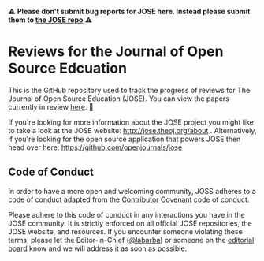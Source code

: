 :warning: **Please don't submit bug reports for JOSE here. Instead please submit them to [the JOSE repo](https://github.com/openjournals/jose/issues)** :warning:

# Reviews for the Journal of Open Source Edcuation

This is the GitHub repository used to track the progress of reviews for The Journal of Open Source Education (JOSE). You can view the papers currently in review [here](https://github.com/openjournals/jose-reviews/issues). :construction:

If you're looking for more information about the JOSE project you might like to take a look at the JOSE website: http://jose.theoj.org/about . Alternatively, if you're looking for the open source application that powers JOSE then head over here: https://github.com/openjournals/jose

## Code of Conduct

In order to have a more open and welcoming community, JOSS adheres to a code of conduct adapted from the [Contributor Covenant](http://contributor-covenant.org) code of conduct.

Please adhere to this code of conduct in any interactions you have in the JOSE community. It is strictly enforced on all official JOSE repositories, the JOSE website, and resources. If you encounter someone violating these terms, please let the Editor-in-Chief ([@labarba](https://github.com/labarba)) or someone on the [editorial board](http://jose.theoj.org/about#editorial_board) know and we will address it as soon as possible.

